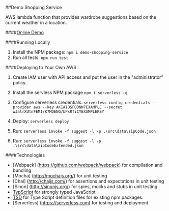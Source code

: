 ##Demo Shopping Service

AWS lambda function that provides wardrobe suggestions based on the current weather in a location.

####[Online Demo](http://plnkr.co/edit/PkmLCK6wBdesWV1b60kB)

####Running Locally
1. Install the NPM package: ```npm i demo-shopping-service```
2. Run all tests: ```npm run test```

####Deploying to Your Own AWS
1. Create IAM user with API access and put the user in the "administrator" policy.
2. Install the servless NPM package
```npm i serverless -g```
3. Configure serverless credentials:
```serverless config credentials --provider aws --key AKIAIOSFODNN7EXAMPLE --secret wJalrXUtnFEMI/K7MDENG/bPxRfiCYEXAMPLEKEY```
4. Deploy: 
```serverless deploy```
5. Run:
```serverless invoke -f suggest -l -p .\src\data\zipCode.json```

5. Run: ```serverless invoke -f suggest -l -p .\src\data\zipCodeExtended.json```

####Technologies
* [Webpack] (https://github.com/webpack/webpack) for compilation and bundling
* [Mocha] (http://mochajs.org/) for unit testing
* [Chai] (http://chaijs.com/) for assertions and expectations in unit testing
* [Sinon] (http://sinonjs.org/) for spies, mocks and stubs in unit testing
* [TypScript](http://www.typescriptlang.org/) for strongly typed JavaScript
* [TSD](https://github.com/DefinitelyTyped/tsd) for Type Script definition files for existing npm packages.
* [Serverless] (https://serverless.com) for testing and deployment